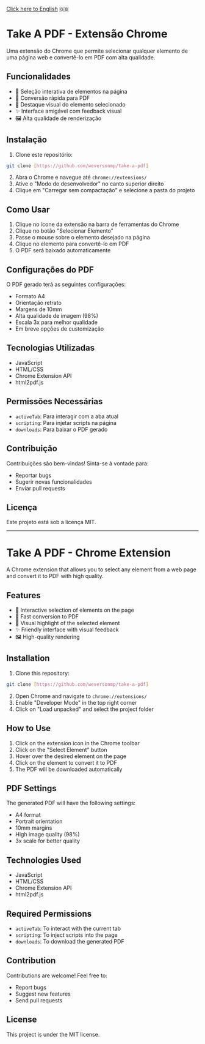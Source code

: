 [Click here to English](#take-a-pdf---chrome-extension) 🇬🇧

# Take A PDF - Extensão Chrome

Uma extensão do Chrome que permite selecionar qualquer elemento de uma página web e convertê-lo em PDF com alta qualidade.

## Funcionalidades

- 🎯 Seleção interativa de elementos na página
- 📑 Conversão rápida para PDF
- 🎨 Destaque visual do elemento selecionado
- ✨ Interface amigável com feedback visual
- 🖼️ Alta qualidade de renderização

## Instalação

1. Clone este repositório:
```bash
git clone [https://github.com/weversonmp/take-a-pdf]
```

2. Abra o Chrome e navegue até `chrome://extensions/`
3. Ative o "Modo do desenvolvedor" no canto superior direito
4. Clique em "Carregar sem compactação" e selecione a pasta do projeto

## Como Usar

1. Clique no ícone da extensão na barra de ferramentas do Chrome
2. Clique no botão "Selecionar Elemento"
3. Passe o mouse sobre o elemento desejado na página
4. Clique no elemento para convertê-lo em PDF
5. O PDF será baixado automaticamente

## Configurações do PDF

O PDF gerado terá as seguintes configurações:
- Formato A4
- Orientação retrato
- Margens de 10mm
- Alta qualidade de imagem (98%)
- Escala 3x para melhor qualidade
- Em breve opções de customização

## Tecnologias Utilizadas

- JavaScript
- HTML/CSS
- Chrome Extension API
- html2pdf.js

## Permissões Necessárias

- `activeTab`: Para interagir com a aba atual
- `scripting`: Para injetar scripts na página
- `downloads`: Para baixar o PDF gerado

## Contribuição

Contribuições são bem-vindas! Sinta-se à vontade para:
- Reportar bugs
- Sugerir novas funcionalidades
- Enviar pull requests

## Licença

Este projeto está sob a licença MIT.

---

# Take A PDF - Chrome Extension

A Chrome extension that allows you to select any element from a web page and convert it to PDF with high quality.

## Features

- 🎯 Interactive selection of elements on the page
- 📑 Fast conversion to PDF
- 🎨 Visual highlight of the selected element
- ✨ Friendly interface with visual feedback
- 🖼️ High-quality rendering

## Installation

1. Clone this repository:
```bash
git clone [https://github.com/weversonmp/take-a-pdf]
```

2. Open Chrome and navigate to `chrome://extensions/`
3. Enable "Developer Mode" in the top right corner
4. Click on "Load unpacked" and select the project folder

## How to Use

1. Click on the extension icon in the Chrome toolbar
2. Click on the "Select Element" button
3. Hover over the desired element on the page
4. Click on the element to convert it to PDF
5. The PDF will be downloaded automatically

## PDF Settings

The generated PDF will have the following settings:
- A4 format
- Portrait orientation
- 10mm margins
- High image quality (98%)
- 3x scale for better quality

## Technologies Used

- JavaScript
- HTML/CSS
- Chrome Extension API
- html2pdf.js

## Required Permissions

- `activeTab`: To interact with the current tab
- `scripting`: To inject scripts into the page
- `downloads`: To download the generated PDF

## Contribution

Contributions are welcome! Feel free to:
- Report bugs
- Suggest new features
- Send pull requests

## License

This project is under the MIT license.
